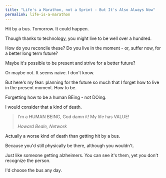 ```yaml
---
title: "Life's a Marathon, not a Sprint - But It's Also Always Now"
permalink: life-is-a-marathon
---
```


Hit by a bus. Tomorrow. It could happen.

Though thanks to technology, you might live to be well over a hundred.

How do you reconcile these? Do you live in the moment - or, suffer now, for a better long term future?

Maybe it's possible to be present and strive for a better future?

Or maybe not. It seems naive. I don't know.

But here's my fear: planning for the future so much that I forget how to live in the present moment. How to be.

Forgetting how to be a human BEing - not DOing.

I would consider that a kind of death.

> I'm a HUMAN BEING, God damn it! My life has VALUE!
> 
> <cite>Howard Beale, _Network_</cite>

Actually a worse kind of death than getting hit by a bus.

Because you'd still physically be there, although you wouldn't.

Just like someone getting alzheimers. You can see it's them, yet you don't recognize the person.

I'd choose the bus any day.

